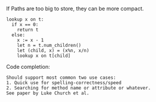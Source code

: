 If Paths are too big to store, they can be more compact.

    lookup x on t:
      if x == 0:
        return t
      else:
        x := x - 1
        let n = t.num_children()
        let (child, x) = (x%n, x/n)
        lookup x on t[child]

Code completion:

    Should support most common two use cases:
    1. Quick use for spelling-correctness/speed
    2. Searching for method name or attribute or whatever.
    See paper by Luke Church et al.
